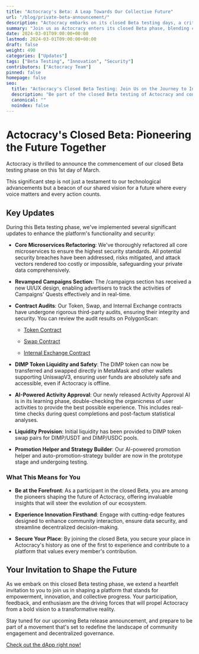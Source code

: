 ```yaml
---
title: "Actocracy's Beta: A Leap Towards Our Collective Future"
url: "/blog/private-beta-announcement/"
description: "Actocracy embarks on its closed Beta testing days, a critical step towards realizing our shared vision for a decentralized, empowered future."
summary: "Join us as Actocracy enters its closed Beta phase, blending cutting-edge technology with our collective vision for a transformative future."
date: 2024-03-01T09:00:00+00:00
lastmod: 2024-03-01T09:00:00+00:00
draft: false
weight: 490
categories: ["Updates"]
tags: ["Beta Testing", "Innovation", "Security"]
contributors: ["Actocracy Team"]
pinned: false
homepage: false
seo:
  title: "Actocracy's Closed Beta Testing: Join Us on the Journey to Innovation"
  description: "Be part of the closed Beta testing of Actocracy and contribute to shaping a platform that champions decentralized governance and community engagement."
  canonical: ""
  noindex: false
---
```


# Actocracy's Closed Beta: Pioneering the Future Together

Actocracy is thrilled to announce the commencement of our closed Beta testing phase on this 1st day of March.

This significant step is not just a testament to our technological advancements but a beacon of our shared vision for a future where every voice matters and every action counts.


## Key Updates

During this Beta testing phase, we've implemented several significant updates to enhance the platform's functionality and security:

- **Core Microservices Refactoring**: We've thoroughly refactored all core microservices to ensure the highest security standards. All potential security breaches have been addressed, risks mitigated, and attack vectors rendered too costly or impossible, safeguarding your private data comprehensively.

- **Revamped Campaigns Section**: The /campaigns section has received a new UI/UX design, enabling advertisers to track the activities of Campaigns' Quests effectively and in real-time.

- **Contract Audits**: Our Token, Swap, and Internal Exchange contracts have undergone rigorous third-party audits, ensuring their integrity and security. You can review the audit results on PolygonScan:

  - [Token Contract](https://polygonscan.com/token/0x1a5d8d590dda6c45e4469cd32a4c777079409711#readContract)

  - [Swap Contract](https://polygonscan.com/address/0xa9886211C31dc81FB1AD11Ee1CA8ad96F0Da0D8f#readContract)

  - [Internal Exchange Contract](https://polygonscan.com/address/0xBe0E49146A1C85185ba227194A787e7dC4F246A7#readContract)

- **DIMP Token Liquidity and Safety**: The DIMP token can now be transferred and swapped directly in MetaMask and other wallets supporting UniswapV3, ensuring user funds are absolutely safe and accessible, even if Actocracy is offline.

- **AI-Powered Activity Approval**: Our newly released Activity Approval AI is in its learning phase, double-checking the organicness of user activities to provide the best possible experience. This includes real-time checks during quest completions and post-factum statistical analyses.

- **Liquidity Provision**: Initial liquidity has been provided to DIMP token swap pairs for DIMP/USDT and DIMP/USDC pools.

- **Promotion Helper and Strategy Builder**: Our AI-powered promotion helper and auto-promotion-strategy builder are now in the prototype stage and undergoing testing.

### What This Means for You

- **Be at the Forefront**: As a participant in the closed Beta, you are among the pioneers shaping the future of Actocracy, offering invaluable insights that will steer the evolution of our ecosystem.

- **Experience Innovation Firsthand**: Engage with cutting-edge features designed to enhance community interaction, ensure data security, and streamline decentralized decision-making.

- **Secure Your Place**: By joining the closed Beta, you secure your place in Actocracy's history as one of the first to experience and contribute to a platform that values every member's contribution.

## Your Invitation to Shape the Future

As we embark on this closed Beta testing phase, we extend a heartfelt invitation to you to join us in shaping a platform that stands for empowerment, innovation, and collective progress. Your participation, feedback, and enthusiasm are the driving forces that will propel Actocracy from a bold vision to a transformative reality.

Stay tuned for our upcoming Beta release announcement, and prepare to be part of a movement that's set to redefine the landscape of community engagement and decentralized governance.

[Check out the dApp right now!](https://actocracy.com/i/1)
